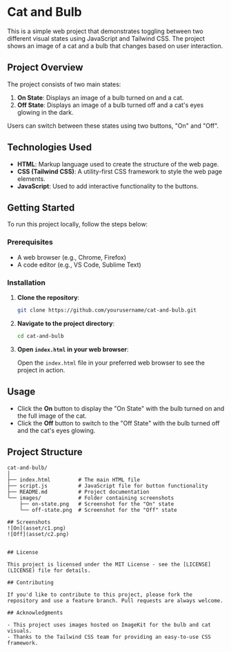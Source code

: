 # Cat and Bulb

This is a simple web project that demonstrates toggling between two different visual states using JavaScript and Tailwind CSS. The project shows an image of a cat and a bulb that changes based on user interaction.

## Project Overview

The project consists of two main states:

1. **On State**: Displays an image of a bulb turned on and a cat.
2. **Off State**: Displays an image of a bulb turned off and a cat's eyes glowing in the dark.

Users can switch between these states using two buttons, "On" and "Off".

## Technologies Used

- **HTML**: Markup language used to create the structure of the web page.
- **CSS (Tailwind CSS)**: A utility-first CSS framework to style the web page elements.
- **JavaScript**: Used to add interactive functionality to the buttons.

## Getting Started

To run this project locally, follow the steps below:

### Prerequisites

- A web browser (e.g., Chrome, Firefox)
- A code editor (e.g., VS Code, Sublime Text)

### Installation

1. **Clone the repository**:

    ```bash
    git clone https://github.com/yourusername/cat-and-bulb.git
    ```

2. **Navigate to the project directory**:

    ```bash
    cd cat-and-bulb
    ```

3. **Open `index.html` in your web browser**:

    Open the `index.html` file in your preferred web browser to see the project in action.

## Usage

- Click the **On** button to display the "On State" with the bulb turned on and the full image of the cat.
- Click the **Off** button to switch to the "Off State" with the bulb turned off and the cat's eyes glowing.

## Project Structure


```plaintext
cat-and-bulb/
│
├── index.html         # The main HTML file
├── script.js          # JavaScript file for button functionality
├── README.md          # Project documentation
└── images/            # Folder containing screenshots
    ├── on-state.png   # Screenshot for the "On" state
    └── off-state.png  # Screenshot for the "Off" state

## Screenshots
![On](asset/c1.png)
![Off](asset/c2.png)


## License

This project is licensed under the MIT License - see the [LICENSE](LICENSE) file for details.

## Contributing

If you'd like to contribute to this project, please fork the repository and use a feature branch. Pull requests are always welcome.

## Acknowledgments

- This project uses images hosted on ImageKit for the bulb and cat visuals.
- Thanks to the Tailwind CSS team for providing an easy-to-use CSS framework.
